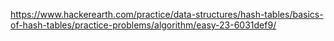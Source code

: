 https://www.hackerearth.com/practice/data-structures/hash-tables/basics-of-hash-tables/practice-problems/algorithm/easy-23-6031def9/

